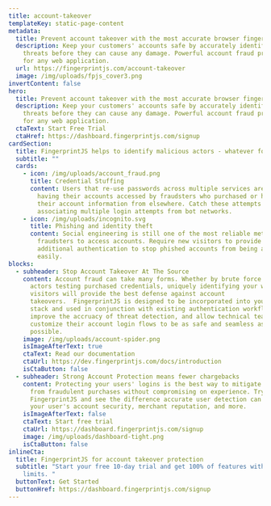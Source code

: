 ```yaml
---
title: account-takeover
templateKey: static-page-content
metadata:
  title: Prevent account takeover with the most accurate browser fingerprinting API
  description: Keep your customers' accounts safe by accurately identifying
    threats before they can cause any damage. Powerful account fraud protection
    for any web application.
  url: https://fingerprintjs.com/account-takeover
  image: /img/uploads/fpjs_cover3.png
invertContent: false
hero:
  title: Prevent account takeover with the most accurate browser fingerprinting API
  description: Keep your customers' accounts safe by accurately identifying
    threats before they can cause any damage. Powerful account fraud protection
    for any web application.
  ctaText: Start Free Trial
  ctaHref: https://dashboard.fingerprintjs.com/signup
cardSection:
  title: FingerprintJS helps to identify malicious actors - whatever form they take
  subtitle: ""
  cards:
    - icon: /img/uploads/account_fraud.png
      title: Credential Stuffing
      content: Users that re-use passwords across multiple services are at risk of
        having their accounts accessed by fraudsters who purchased or hacked
        their account information from elsewhere. Catch these attempts by
        associating multiple login attempts from bot networks.
    - icon: /img/uploads/incognito.svg
      title: Phishing and identity theft
      content: Social engineering is still one of the most reliable methods for
        fraudsters to access accounts. Require new visitors to provide
        additional authentication to stop phished accounts from being accessed
        easily.
blocks:
  - subheader: Stop Account Takeover At The Source
    content: Account fraud can take many forms. Whether by brute force or individual
      actors testing purchased credentials, uniquely identifying your website
      visitors will provide the best defense against account
      takeovers.  FingerprintJS is designed to be incorporated into your tech
      stack and used in conjunction with existing authentication workflows to
      improve the accruacy of threat detection, and allow technical teams to
      customize their account login flows to be as safe and seamless as
      possible.
    image: /img/uploads/account-spider.png
    isImageAfterText: true
    ctaText: Read our documentation
    ctaUrl: https://dev.fingerprintjs.com/docs/introduction
    isCtaButton: false
  - subheader: Strong Account Protection means fewer chargebacks
    content: Protecting your users' logins is the best way to mitigate chargebacks
      from fraudulent purchases without compromising on experience. Try
      FingerprintJS and see the difference accurate user detection can make for
      your user's account security, merchant reputation, and more.
    isImageAfterText: false
    ctaText: Start free trial
    ctaUrl: https://dashboard.fingerprintjs.com/signup
    image: /img/uploads/dashboard-tight.png
    isCtaButton: false
inlineCta:
  title: FingerprintJS for account takeover protection
  subtitle: "Start your free 10-day trial and get 100% of features with no usage
    limits. "
  buttonText: Get Started
  buttonHref: https://dashboard.fingerprintjs.com/signup
---
```

